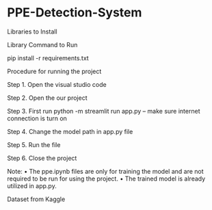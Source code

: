 # PPE-Detection-System

Libraries to Install

Library	Command to Run

pip install -r requirements.txt

Procedure for running the project

Step 1. Open the visual studio code

Step 2. Open the our project 

Step 3. First run python -m streamlit run app.py – make sure internet connection is turn on

Step 4. Change the model path in app.py file

Step 5. Run the file

Step 6. Close the project

Note:
•       The ppe.ipynb files are only for training the model and are not required to be run for using the project.
•       The trained model is already utilized in app.py.

Dataset from Kaggle 
